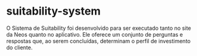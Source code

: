 # suitability-system
O Sistema de Suitability foi desenvolvido para ser executado tanto no site da Neos quanto no aplicativo. Ele oferece um conjunto de perguntas e respostas que, ao serem concluídas, determinam o perfil de investimento do cliente.
